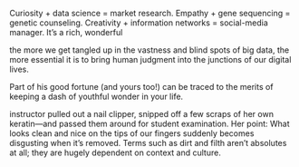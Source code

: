 Curiosity + data science = market research. Empathy + gene sequencing = genetic counseling. Creativity + information networks = social-media manager. It’s a rich, wonderful


the more we get tangled up in the vastness and blind spots of big data, the more essential it is to bring human judgment into the junctions of our digital lives.


Part of his good fortune (and yours too!) can be traced to the merits of keeping a dash of youthful wonder in your life.


instructor pulled out a nail clipper, snipped off a few scraps of her own keratin—and passed them around for student examination. Her point: What looks clean and nice on the tips of our fingers suddenly becomes disgusting when it’s removed. Terms such as dirt and filth aren’t absolutes at all; they are hugely dependent on context and culture.


